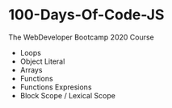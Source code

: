 # 100-Days-Of-Code-JS
The WebDeveloper Bootcamp 2020 Course

* Loops
* Object Literal
* Arrays
* Functions
 * Functions Expresions
 * Block Scope / Lexical Scope